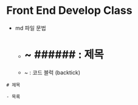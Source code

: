 # Front End Develop Class

- md 파일 문법
  - # ~ ###### : 제목
  - ~ : 코드 블럭 (backtick)

```
# 제목

- 목록
```
